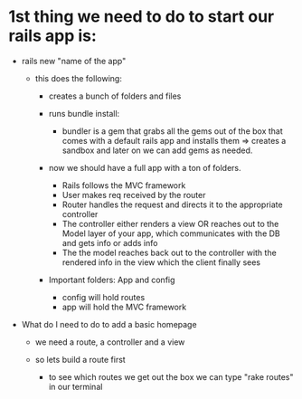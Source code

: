 # 1st thing we need to do to start our rails app is:
- rails new "name of the app"
  - this does the following:
      - creates a bunch of folders and files
      - runs bundle install:
          - bundler is a gem that grabs all the gems out of the box that comes with a default rails app and installs them => creates a sandbox and later on we can add gems as needed.
      - now we should have a full app with a ton of folders.
        - Rails follows the MVC framework
        - User makes req received by the router
        - Router handles the request and directs it to the appropriate controller
        - The controller either renders a view OR reaches out to the Model layer of your app, which communicates with the DB and gets info or adds info
        - The the model reaches back out to the controller with the rendered info in the view which the client finally sees

      - Important folders: App and config
        - config will hold routes
        - app will hold the MVC framework

- What do I need to do to add a basic homepage
    - we need a route, a controller and a view

    - so lets build a route first
      - to see which routes we get out the box we can type "rake routes" in our terminal
